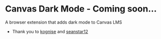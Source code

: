 # Canvas Dark Mode - Coming soon...

A browser extension that adds dark mode to Canvas LMS

- Thank you to [kognise](https://github.com/kognise/water.css) and [seanstar12](https://github.com/seanstar12/zoom-close)
